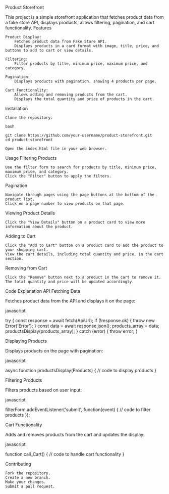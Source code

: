 Product Storefront

This project is a simple storefront application that fetches product data from a fake store API, displays products, allows filtering, pagination, and cart functionality.
Features

    Product Display:
        Fetches product data from Fake Store API.
        Displays products in a card format with image, title, price, and buttons to add to cart or view details.

    Filtering:
        Filter products by title, minimum price, maximum price, and category.

    Pagination:
        Displays products with pagination, showing 4 products per page.

    Cart Functionality:
        Allows adding and removing products from the cart.
        Displays the total quantity and price of products in the cart.

Installation

    Clone the repository:

    bash

    git clone https://github.com/your-username/product-storefront.git
    cd product-storefront

    Open the index.html file in your web browser.

Usage
Filtering Products

    Use the filter form to search for products by title, minimum price, maximum price, and category.
    Click the "Filter" button to apply the filters.

Pagination

    Navigate through pages using the page buttons at the bottom of the product list.
    Click on a page number to view products on that page.

Viewing Product Details

    Click the "View Details" button on a product card to view more information about the product.

Adding to Cart

    Click the "Add to Cart" button on a product card to add the product to your shopping cart.
    View the cart details, including total quantity and price, in the cart section.

Removing from Cart

    Click the "Remove" button next to a product in the cart to remove it.
    The total quantity and price will be updated accordingly.

Code Explanation
API Fetching Data

Fetches product data from the API and displays it on the page:

javascript

try {
    const response = await fetch(ApiUrl);
    if (!response.ok) {
        throw new Error('Error');
    }
    const data = await response.json();
    products_array = data;
    productsDisplay(products_array);
} catch (error) {
    throw error;
}

Displaying Products

Displays products on the page with pagination:

javascript

async function productsDisplay(Products) {
    // code to display products
}

Filtering Products

Filters products based on user input:

javascript

filterForm.addEventListener('submit', function(event) {
    // code to filter products
});

Cart Functionality

Adds and removes products from the cart and updates the display:

javascript

function call_Cart() {
    // code to handle cart functionality
}

Contributing

    Fork the repository.
    Create a new branch.
    Make your changes.
    Submit a pull request.
